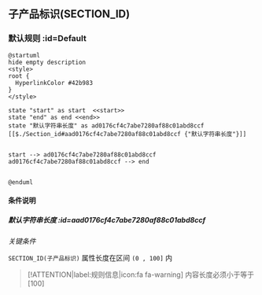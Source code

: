 ## 子产品标识(SECTION_ID) <!-- {docsify-ignore-all} -->

   

### 默认规则 :id=Default

```plantuml
@startuml
hide empty description
<style>
root {
  HyperlinkColor #42b983
}
</style>

state "start" as start  <<start>>
state "end" as end <<end>>
state "默认字符串长度" as ad0176cf4c7abe7280af88c01abd8ccf [[$./Section_id#aad0176cf4c7abe7280af88c01abd8ccf {"默认字符串长度"}]]


start --> ad0176cf4c7abe7280af88c01abd8ccf 
ad0176cf4c7abe7280af88c01abd8ccf --> end 


@enduml
```

#### 条件说明

##### 默认字符串长度 :id=aad0176cf4c7abe7280af88c01abd8ccf


*关键条件*


`SECTION_ID(子产品标识)` 属性长度在区间 `(0 , 100]` 内

> [!ATTENTION|label:规则信息|icon:fa fa-warning]
> 内容长度必须小于等于[100]







